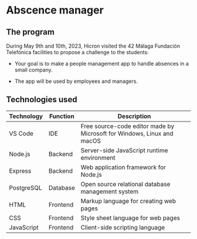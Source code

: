 # Abscence manager

## The program
During May 9th and 10th, 2023, Hicron visited the 42 Málaga Fundación Telefónica facilities to propose a challenge to the students:

- Your goal is to make a people management app to handle absences in a small company.

- The app will be used by employees and managers. 

## Technologies used
| Technology | Function | Description |
| --- | --- | --- |
| VS Code | IDE | Free source-code editor made by Microsoft for Windows, Linux and macOS |
| Node.js | Backend | Server-side JavaScript runtime environment |
|Express  |	Backend	| Web application framework for Node.js |
| PostgreSQL | Database | Open source relational database management system |
| HTML | Frontend | Markup language for creating web pages |
| CSS | Frontend | Style sheet language for web pages |
| JavaScript | Frontend | Client-side scripting language |

